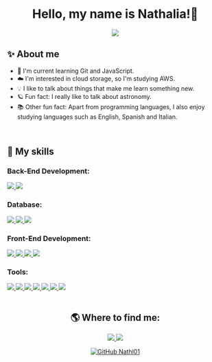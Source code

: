 <h1 align="center"> Hello, my name is Nathalia!🌙</h1>

<p align="center">
  <a href="https://github.com/DenverCoder1/readme-typing-svg"><img src="https://readme-typing-svg.herokuapp.com?font=Poppins&color=f8efd4&&size=25&center=true&vCenter=true&width=600&height=100&lines=I'm+always+looking+to+study+new+technologies,;Full+Stack+Developer.;Be+Welcome+:)"></a>
</p>

## ✨ About me

- 🌱 I'm current learning Git and JavaScript.<br>
- ☁️ I'm interested in cloud storage, so I'm studying AWS.<br>
- 💡 I like to talk about things that make me learn something new.<br>
- 🪐 Fun fact: I really like to talk about astronomy.<br>
- 📚 Other fun fact: Apart from programming languages, I also enjoy studying languages such as English, Spanish and Italian.<br>

<br>

## 🚀 My skills
<h3>Back-End Development:</h3>
<div align="left">
  <a href="https://www.java.com/en/">
    <img src="https://img.shields.io/badge/-Java-ED8B00?style=for-the-badge&logo=java&logoColor=white&labelColor=007396">
  </a>
  <a href="https://spring.io/projects/spring-boot">
    <img src="https://img.shields.io/badge/Spring%20Boot-6DB33F.svg?style=for-the-badge&logo=Spring-Boot&logoColor=6DB33F&labelColor=282828">
  </a>
</div>

<h3>Database:</h3>
<div align="left">
  <a href="https://www.mysql.com/">
    <img src="https://img.shields.io/badge/-MySQL-4479A1?style=for-the-badge&logo=mysql&logoColor=4479A1&labelColor=282828">
  </a>
  <a href="https://www.postgresql.org/">
    <img src="https://img.shields.io/badge/-PostgreSQL-003B57?style=for-the-badge&logo=postgresql&logoColor=003B57&labelColor=282828">
  </a>  
  <a href="https://mariadb.org/">
    <img src="https://img.shields.io/badge/MariaDB-003545.svg?style=for-the-badge&logo=MariaDB&logoColor=003545&labelColor=282828">
  </a>
</div>

<h3>Front-End Development:</h3>
<div align="left">
  <a href="https://developer.mozilla.org/en-US/docs/Web/HTML">
    <img src="https://img.shields.io/badge/-HTML-c58545?style=for-the-badge&logo=html5&logoColor=c58545&labelColor=282828">
  </a>
  <a href="https://www.javascript.com/">
    <img src="https://img.shields.io/badge/-JavaScript-F7DF1E?style=for-the-badge&logo=javascript&logoColor=F7DF1E&labelColor=282828">
  </a>
  <a href="https://devdocs.io/css/">
    <img src="https://img.shields.io/badge/-CSS-d1a01f?style=for-the-badge&logo=css3&logoColor=d1a01f&labelColor=282828">
  </a>
  <a href="https://getbootstrap.com/docs/5.3/getting-started/introduction/">
    <img src="https://img.shields.io/badge/Bootstrap-7952B3.svg?style=for-the-badge&logo=Bootstrap&logoColor=7952B3&labelColor=282828">
  </a>
</div>

<h3>Tools:</h3>
<div align="left">
  <a href="https://git-scm.com/">
    <img src="https://img.shields.io/badge/-Git-F05032?style=for-the-badge&logo=git&logoColor=F05032&labelColor=282828">
  </a>
  <a href="https://www.npmjs.com/">
    <img src="https://img.shields.io/badge/-NPM-CB3837?style=for-the-badge&logo=npm&logoColor=CB3837&labelColor=282828">
  </a>
  <a href="https://github.com/">
    <img src="https://img.shields.io/badge/GitHub-181717.svg?style=for-the-badge&logo=GitHub&logoColor=white">
  </a>
  <a href="https://www.figma.com/">
    <img src="https://img.shields.io/badge/-Figma-F24E1E?style=for-the-badge&logo=figma&logoColor=F24E1E&labelColor=282828">
  </a>
  <a href="https://code.visualstudio.com/">
    <img src="https://img.shields.io/badge/Visual%20Studio%20Code-007ACC.svg?style=for-the-badge&logo=Visual-Studio-Code&logoColor=007ACC&labelColor=282828">
  </a>
  <a href="https://www.notion.so/">
    <img src="https://img.shields.io/badge/Notion-000000.svg?style=for-the-badge&logo=Notion&logoColor=white">
  </a>
  <a href="https://trello.com/">
    <img src="https://img.shields.io/badge/-Trello-0079BF?style=for-the-badge&logo=trello&logoColor=0079BF&labelColor=282828">
  </a>
</div>

<br>

<div align="center">
<h2>🌎 Where to find me:</h2>

<a href="https://www.linkedin.com/in/nathalia-f-56124024b/">
  <img src="https://img.shields.io/badge/-Nathalia-blue?style=flat-square&logo=Linkedin&logoColor=white">
</a>

<a href="mailto:santosnath314@gmail.com">
  <img src="https://img.shields.io/badge/-Email-blue?style=flat-square&logo=Gmail&logoColor=white&link=mailto:santosnath314@gmail.com)]">
</a>

[![GitHub Nathl01]( https://img.shields.io/github/followers/Nathl01?label=follow&style=social)](https://github.com/Nathl01)
</div>
